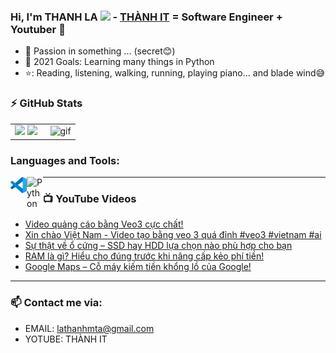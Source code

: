 ### Hi, I'm THANH LA <img src="https://media.giphy.com/media/hvRJCLFzcasrR4ia7z/giphy.gif" width="25px"> -  [THÀNH IT][website] = Software Engineer + Youtuber 🌻  


- 🔭 Passion in something ... (secret😊)
- 💪 2021 Goals: Learning many things in Python
- ⭐: Reading, listening, walking, running, playing piano... and blade wind😅

### :zap: GitHub Stats

<table>
<tr>
  <td width="48%">
    <img src="https://github-readme-stats.vercel.app/api?username=ThanhLa1802&show_icons=true&hide=contribs,issues&hide_border=true" />
    <img src="https://github-readme-stats.vercel.app/api/top-langs/?username=ThanhLa1802&layout=compact&show_icons=true&hide_border=true" />
  </td>
  <td width="52%"><img alt="gif" align="right" src=".github/assets/coding-freak.gif"/></td>
</tr>
<table>

### Languages and Tools:
<img align="left" alt="Visual Studio Code" width="26px" src="https://raw.githubusercontent.com/github/explore/80688e429a7d4ef2fca1e82350fe8e3517d3494d/topics/visual-studio-code/visual-studio-code.png" />
<img align="left" alt="Python" width="26px" src="https://upload.wikimedia.org/wikipedia/commons/thumb/0/0a/Python.svg/1200px-Python.svg.png" /> 

---

### 📺 YouTube Videos

<!-- YOUTUBE:START -->
- [Video quảng cáo bằng Veo3 cực chất!](https://www.youtube.com/watch?v=_CCLztBQoso)
- [Xin chào Việt Nam - Video tạo bằng veo 3 quá đỉnh #veo3 #vietnam #ai](https://www.youtube.com/watch?v=4yub1CvO_Yk)
- [Sự thật về ổ cứng  – SSD hay HDD lựa chọn nào phù hợp cho bạn](https://www.youtube.com/watch?v=sWwhLnIpzIk)
- [RAM là gì? Hiểu cho đúng trước khi nâng cấp kẻo phí tiền!](https://www.youtube.com/watch?v=686BEEKNpNI)
- [Google Maps – Cỗ máy kiếm tiền khổng lồ của Google!](https://www.youtube.com/watch?v=pt4g-X8-YME)
<!-- YOUTUBE:END -->

---

### 📫 Contact me via:
- EMAIL: lathanhmta@gmail.com
- YOTUBE: THÀNH IT

[website]: https://www.youtube.com/channel/UC9L5_YMFz8JfBeQtUic8-3A
